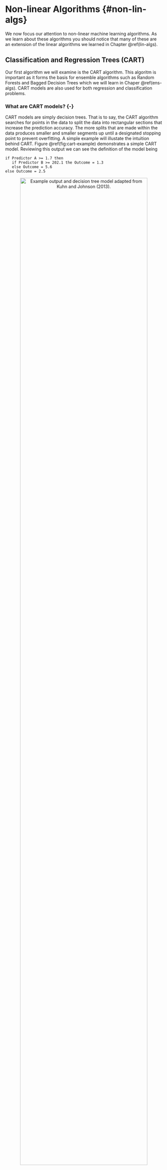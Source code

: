 # Non-linear Algorithms {#non-lin-algs}

We now focus our attention to non-linear machine learning algorithms. As we learn about these algorithms you should notice that many of these are an extension of the linear algorithms we learned in Chapter \@ref(lin-algs).  

## Classification and Regression Trees (CART)

Our first algorithm we will examine is the CART algorithm. This algoritm is important as it forms the basis for ensemble algorithms such as Random Forests and Bagged Decision Trees which we will learn in Chaper \@ref(ens-algs). CART models are also used for both regression and classification problems. 

### What are CART models? {-}

CART models are simply decision trees. That is to say, the CART algorithm searches for points in the data to split the data into rectangular sections that increase the prediction accuracy. The more splits that are made within the data produces smaller and smaller segments up until a designated stopping point to prevent overfitting. A simple example will illustate the intuition behind CART.  Figure \@ref(fig:cart-example) demonstrates a simple CART model. Reviewing this output we can see the definition of the model being

```
if Predictor A >= 1.7 then
   if Predictor B >= 202.1 the Outcome = 1.3
   else Outcome = 5.6
else Outcome = 2.5
```

<div class="figure" style="text-align: center">
<img src="img/cart-example.png" alt="Example output and decision tree model adapted from Kuhn and Johnson (2013)." width="90%" />
<p class="caption">(\#fig:cart-example)Example output and decision tree model adapted from Kuhn and Johnson (2013).</p>
</div>

Using the above decision algorithm, we can make future predictions based of the split values of Predictor A and B. 

### How does a CART model learn from data? {-}

#### Regression Trees {-}

For regresdsion trees CART models search through all the data points for each predictor to determine the optimal split point that partitions the data into two groups and the sum of squred errors (SSE) is the lowest possible value for that split. In the previous example, that value was 1.7 for Predictor A. From that first split, the method is repeated within each new region until the model reaches a designated stopping point, for instance $n < 20$ data points in any new region. 


\[
SSE\ =\ \sum_{i\in S_1}^{ }\left(y_i-\overline{y_1}\right)^2\ +\ \sum_{i\in S_2}^{ }\left(y_i-\overline{y_2}\right)^2
\]


#### Classification Trees {-}

A frequently used measure for classification trees is the GINI index and is computed by

\[
G\ =\ \sum_{k=1}^np_k\times\left(1-p_k\right)
\]

where $p_k$ is the classification probability of the $k$th class. Using a process similar to the regression method, the algorithms searches for the best split point based on the lowest Gini index indicating the purest node for that split. In this case, purity refers to a node having more of one particular class than another. 

#### Two-class Example {-}
To illustrate how to compute the Gini indext, we will walk through a simple two-class example. The first step is sort the sample based on the predictor values and then find the midpoint of the optimal split point. This would create a contengincy table like the one below. For this table $n_{11}$ is the proportion of sample observations that are in group 1(samples that are greater than the split value) class 1. The same logic follows for the other three split values. The bold faced values are the sub-totals of the split groups and the classifications. 

                        Class1                      Class2
--------------  -----------------------  -----------------------  ---------------------------
$>$ split          $n_{11}$               $n_{12}$                 $\mathbf{n_{>split}}$ 
$\leq$ split       $n_{21}$               $n_{22}$                 $\mathbf{n_{\leq split}}$
                 $\mathbf{n_{class1}}$    $\mathbf{n_{class2}}$    $\mathbf{n}$
---------------------------------------------------------------------------------------------

Before the split, the initial Gini index is 

\[G = 2\left(\frac{n_{class1}}{n}\right)\left(\frac{n_{class2}}{n}\right)\]. 

After the split the Gini index changes to

\[
\begin{align}
G &=\ 2\left[\left(\frac{n_{11}}{n_{>split}}\right)\left(\frac{n_{12}}{n_{>split}}\right)\left(\frac{n_{>split}}{n}\right)\ +\ \left(\frac{n_{21}}{n_{\leq split}}\right)\left(\frac{n_{22}}{n_{\leq split}}\right)\left(\frac{n_{\leq split}}{n}\right)\right]\\
&=\ 2\left[\left(\frac{n_{11}}{n}\right)\left(\frac{n_{12}}{n_{>split}}\right)\ +\ \left(\frac{n_{21}}{n}\right)\left(\frac{n_{22}}{n_{\leq split}}\right)\right]
\end{align}
\]

We can see from the above equation we see that the Gini index now depends upon the proportion of samples of each class within a region that is weighted by the proportion of sample points in each split group. This new value is compared to the previous value and if the new value is smaller, the split is made, and ignored otherwise. 

We will now work through an example problem. Figure \@ref(fig:gini-example) shows the results of predicted classes with regions for a two-class model. There are a total of 208 observations: 111 observations for Class 1 and 97 observations for Class 2. Using this information, we can compute the Gini index before any splits.


```r
n_obs <- 208
n_class_one <- 111
n_class_two <- 97
gini_before <- 2 * (n_class_one/n_obs) * (n_class_two/n_obs)
```

Based on the above calculation the pre-split Gini index is 0.498. 

<div class="figure" style="text-align: center">
<img src="img/applied-pred-Ch14Fig01.png" alt="Example classification model results." width="90%" />
<p class="caption">(\#fig:gini-example)Example classification model results.</p>
</div>


The contingency table for Predictor B of the above figure is below. Using this information we can compute the post-split Gini index 

                  Class1     Class2
--------------  ---------- ----------
$B > 0.197$         91         30
$B \leq 0.197$      20         67
-------------------------------------


```r
n11 <- 91; n12 <- 30; n21 <- 20; n22 <- 67;
n_group_one <- 121; n_group_two <- 87;
group_one_prop <- (n11/n_obs)*(n12/n_group_one)
group_two_prop <- (n21/n_obs)*(n22/n_group_two)
gini_after <- 2 * sum(group_one_prop,group_two_prop)
```

The final Gini index post-split is now 0.365 which indicates an improvement in classification purity. We can also observe that any value $\leq 0.197$ will receive a classification of 2 and a classification of 1 otherwise with regards to this particular split point. 

### Pre-processing requirements? {-}

CART models do not require any special pre-processing of the data, but you can center and scale values based on skewness and other factors.

### Practical Exerecise

#### Libraries{-}
This exercise will use the ``AppliedPredictiveModeling``, ``rpart``, and ``caret``, packages.


```r
library(AppliedPredictiveModeling)
library(rpart)
library(caret)
library(partykit)
```

#### Data {-}
For this exercise, we will use the solubility data set described in @kuhn2013applied. In short the features for this data set are:

* 208 binary "fingerprints" that indicate the presence or absence of a particular chemical sub-structure; 
* 16 count descriptors (such as the number of bonds or the number of Bromine atoms);
* 4 continuous descriptors (such as molecular weight or surface area) [@kuhn2014package]. 

The authors centered and scaled the data to account for skewness. The target variable is a vector of log10 solubility values. The goal of this exercise is to predict the solubility value based on the set of features. Below is a view of some of the features and target values


```r
data(solubility)
str(solTrainXtrans[,c(1:10,209:228)])
```

```
## 'data.frame':	951 obs. of  30 variables:
##  $ FP001            : int  0 0 1 0 0 1 0 1 1 1 ...
##  $ FP002            : int  1 1 1 0 0 0 1 0 0 1 ...
##  $ FP003            : int  0 0 1 1 1 1 0 1 1 1 ...
##  $ FP004            : int  0 1 1 0 1 1 1 1 1 1 ...
##  $ FP005            : int  1 1 1 0 1 0 1 0 0 1 ...
##  $ FP006            : int  0 1 0 0 1 0 0 0 1 1 ...
##  $ FP007            : int  0 1 0 1 0 0 0 1 1 1 ...
##  $ FP008            : int  1 1 1 0 0 0 1 0 0 0 ...
##  $ FP009            : int  0 0 0 0 1 1 1 0 1 0 ...
##  $ FP010            : int  0 0 1 0 0 0 0 0 0 0 ...
##  $ MolWeight        : num  5.34 5.9 5.33 4.92 5.44 ...
##  $ NumAtoms         : num  3.37 3.91 3.53 3.3 3.47 ...
##  $ NumNonHAtoms     : num  2.83 3.3 2.77 2.4 2.77 ...
##  $ NumBonds         : num  3.43 3.97 3.53 3.3 3.47 ...
##  $ NumNonHBonds     : num  4.01 4.87 3.71 3.08 3.71 ...
##  $ NumMultBonds     : num  5.26 4.68 3.24 1.38 2.94 ...
##  $ NumRotBonds      : num  0 1.609 1.609 0.693 1.792 ...
##  $ NumDblBonds      : num  0 0 0.567 0.805 0 ...
##  $ NumAromaticBonds : num  2.83 2.56 1.95 0 1.95 ...
##  $ NumHydrogen      : num  3.86 5.32 4.73 4.47 4.47 ...
##  $ NumCarbon        : num  4.18 5.09 4.02 3.51 3.32 ...
##  $ NumNitrogen      : num  0.585 0.642 0 0 0.694 ...
##  $ NumOxygen        : num  0 0.693 1.099 0 0 ...
##  $ NumSulfer        : num  0 0.375 0 0 0 0.375 0 0 0 0 ...
##  $ NumChlorine      : num  0 0 0 0 0.375 ...
##  $ NumHalogen       : num  0 0 0 0 0.375 ...
##  $ NumRings         : num  1.386 1.609 0.693 0.693 0.693 ...
##  $ HydrophilicFactor: num  -1.607 -0.441 -0.385 -2.373 -0.071 ...
##  $ SurfaceArea1     : num  6.81 9.75 8.25 0 9.91 ...
##  $ SurfaceArea2     : num  6.81 12.03 8.25 0 9.91 ...
```

```r
str(solTrainY)
```

```
##  num [1:951] -3.97 -3.98 -3.99 -4 -4.06 -4.08 -4.08 -4.1 -4.1 -4.11 ...
```

The ``rpart()`` function in `R` is a widely used method for computing trees using CART, and we will use this function. Another package ``party`` uses the [conditional inference framework](https://stats.stackexchange.com/questions/12140/conditional-inference-trees-vs-traditional-decision-trees) to form its trees.


```r
set.seed(100)
rpartTune <- train(solTrainXtrans, solTrainY,
                   method = "rpart2",
                   tuneLength = 10,
                   trControl= trainControl(method = "cv")
                   )
rpartTune$results
```

```
##    maxdepth     RMSE  Rsquared       MAE     RMSESD RsquaredSD      MAESD
## 1         1 1.617667 0.3745252 1.2657915 0.11511437 0.05777279 0.08191460
## 2         2 1.433114 0.5067404 1.1326186 0.07599686 0.04909341 0.04940391
## 3         3 1.357672 0.5568291 1.0657348 0.07354389 0.05231774 0.06091190
## 4         4 1.263596 0.6166997 0.9974476 0.10201869 0.05547696 0.07947602
## 5         5 1.192831 0.6581800 0.9429124 0.11324197 0.05669830 0.08594278
## 6         6 1.142654 0.6853056 0.9009065 0.10585813 0.05990671 0.08607556
## 7         7 1.111858 0.7020728 0.8707216 0.10580483 0.06389863 0.08126706
## 8         8 1.094535 0.7110088 0.8545809 0.11400541 0.06474333 0.09512021
## 9         9 1.091880 0.7116190 0.8465921 0.11938842 0.06737339 0.10068304
## 10       10 1.068799 0.7236716 0.8232469 0.12842861 0.07102897 0.10641491
```

```r
#To match the figure in the Applied Predictive Modeling book, we will choose a max depth of 5.

training_data <- data.frame(cbind(solTrainXtrans,solTrainY))
training_model <- rpart(solTrainY ~., data = training_data,
                    control = rpart.control(maxdepth = 5))
model_tree <- as.party(training_model)
```

<div class="figure" style="text-align: center">
<img src="img/final-cart-plot.png" alt="Final CART model regression results." width="90%" />
<p class="caption">(\#fig:cart-plot)Final CART model regression results.</p>
</div>

## Naive Bayes

### Practical Exerecise

## k-Nearest Neigbors

### Practical Exerecise

## Support Vector Machines

### Practical Exerecise



